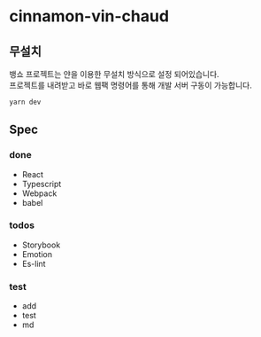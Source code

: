 # cinnamon-vin-chaud

## 무설치

뱅쇼 프로젝트는 얀을 이용한 무설치 방식으로 설정 되어있습니다.  
프로젝트를 내려받고 바로 웹팩 명령어를 통해 개발 서버 구동이 가능합니다.

```bash
yarn dev
```

## Spec

### done

- React
- Typescript
- Webpack
- babel

### todos

- Storybook
- Emotion
- Es-lint

### test

- add
- test
- md
